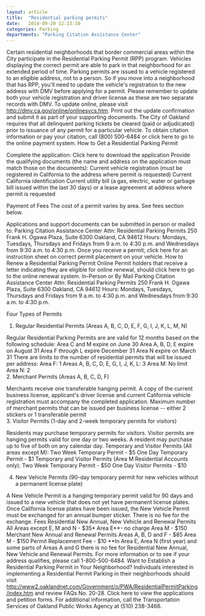 ```yaml
---
layout: article
title:  "Residential parking permits"
date:   2014-09-20 12:13:10
categories: Parking
departments: "Parking Citation Assistance Center"
---
```


Certain residential neighborhoods that border commercial areas within the City participate in the Residential Parking Permit (RPP) program. Vehicles displaying the correct permit are able to park in that neighborhood for an extended period of time.
Parking permits are issued to a vehicle registered to an eligible address, not to a person. So if you move into a neighborhood that has RPP, you'll need to update the vehicle's registration to the new address with DMV before applying for a permit. Please remember to update both your vehicle registration and driver license as these are two separate records with DMV. To update online, please visit http://dmv.ca.gov/online/onlinesvcs.htm. Print out the update confirmation and submit it as part of your supporting documents.
The City of Oakland requires that all delinquent parking tickets be cleared (paid or adjudicated) prior to issuance of any permit for a particular vehicle. To obtain citation information or pay your citation, call (800) 500-6484 or click here to go to the online payment system.
How to Get a Residential Parking Permit

Complete the application: Click here to download the application
Provide the qualifying documents (the name and address on the application must match those on the documents):
Current vehicle registration (must be registered in California to the address where permit is requested)
Current California identification
Current utility bill (a gas, electric, water or garbage bill issued within the last 30 days) or a lease agreement at address where permit is requested
 
Payment of Fees
The cost of a permit varies by area. See fees section below.

 
Applications and support documents can be submitted in person or mailed to: 
Parking Citation Assistance Center
Attn: Residential Parking Permits
250 Frank H. Ogawa Plaza, Suite 6300
Oakland, CA 94612 
Hours: Mondays, Tuesdays, Thursdays and Fridays from 9 a.m. to 4:30 p.m. and Wednesdays from 9:30 a.m. to 4:30 p.m.
Once you receive a permit, click here for an instruction sheet on correct permit placement on your vehicle.
How to Renew a Residential Parking Permit
Online
Permit holders that receive a letter indicating they are eligible for online renewal, should click here to go to the online renewal system. 
In-Person or By Mail
Parking Citation Assistance Center
Attn: Residential Parking Permits
250 Frank H. Ogawa Plaza, Suite 6300
Oakland, CA 94612 
Hours: Mondays, Tuesdays, Thursdays and Fridays from 9 a.m. to 4:30 p.m. and Wednesdays from 9:30 a.m. to 4:30 p.m.

Four Types of Permits
 
1.	Regular Residential Permits (Areas A, B, C, D, E, F, G, I, J, K, L, M, N)
 	
Regular Residential Parking Permits are are valid for 12 months based on the following schedule:
Area C and M expire on June 30
Area A, B, D, E expire on August 31
Area F through L expire December 31 
Area N expire on March 31
There are limits to the number of residential permits that will be issued per address:
Area F: 1 
Areas A, B, C, D, E, G, I, J, K, L: 3 
Area M: No limit
Area N: 2  
2.	Merchant Permits (Areas A, B, C, D, F)
 	
Merchants receive one transferable hanging permit. A copy of the current business license, applicant's driver license and current California vehicle registration must accompany the completed application.
Maximum number of merchant permits that can be issued per business license -- either 2 stickers or 1 transferable permit  
3.	Visitor Permits (1-day and 2-week temporary permits for visitors)
 	
Residents may purchase temporary permits for visitors. Visitor permits are hanging permits valid for one day or two weeks. A resident may purchase up to five of both on any calendar day.
Temporary and Visitor Permits (All areas except M):
Two Week Temporary Permit - $5
One Day Temporary Permit - $1
Temporary and Visitor Permits (Area M Residential Accounts only):
Two Week Temporary Permit - $50
One Day Visitor Permits - $10
 
4.	New Vehicle Permits (90-day temporary permit for new vehicles without a permanent license plate)
 	
A New Vehicle Permit is a hanging temporary permit valid for 90 days and issued to a new vehicle that does not yet have permanent license plates. Once California license plates have been issued, the New Vehicle Permit must be exchanged for an annual bumper sticker. There is no fee for the exchange.
Fees
Residential New Annual, New Vehicle and Renewal Permits 
All Areas except E, M and N - $35*
Area E**- no charge
Area M - $150
Merchant New Annual and Renewal Permits 
Areas A, B, D and F - $85
Area M - $150
Permit Replacement Fee - $10
**In Area E, Area N (first year) and some parts of Areas A and G there is no fee for Residential New Annual, New Vehicle and Renewal Permits. For more information or to see if your address qualifies, please call 1-800-500-6484. 
Want to Establish a Residential Parking Permit in Your Neighborhood?
Individuals interested in implementing a Residential Permit Parking in their neighborhoods should visit http://www2.oaklandnet.com/Government/o/PWA/ResidentialPermitParking/index.htm and review FAQs No. 20-28. Click here to view the applications and petition forms. For additional information, call the Transportation Services of Oakland Public Works Agency at (510) 238-3466.